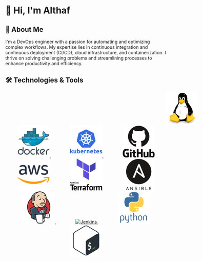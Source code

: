 # 👋 Hi, I'm Althaf
## 🚀 About Me
I'm a DevOps engineer with a passion for automating and optimizing complex workflows. My expertise lies in continuous integration and continuous deployment (CI/CD), cloud infrastructure, and containerization. I thrive on solving challenging problems and streamlining processes to enhance productivity and efficiency.

## 🛠️ Technologies & Tools

<p align="center">
  <a href="https://www.linux.org" target="_blank" style="margin: 0 500px;">
    <img src="https://raw.githubusercontent.com/devicons/devicon/master/icons/linux/linux-original.svg" alt="Linux" width="100" height="100"/>
  </a>
  <a href="https://www.docker.com" target="_blank" style="margin: 0 30px;">
    <img src="https://raw.githubusercontent.com/devicons/devicon/master/icons/docker/docker-original-wordmark.svg" alt="Docker" width="100" height="100"/>
  </a>
  <a href="https://kubernetes.io" target="_blank" style="margin: 0 30px;">
    <img src="https://raw.githubusercontent.com/devicons/devicon/master/icons/kubernetes/kubernetes-plain-wordmark.svg" alt="Kubernetes" width="100" height="100"/>
  </a>
  <a href="https://github.com/features/actions" target="_blank" style="margin: 0 30px;">
    <img src="https://raw.githubusercontent.com/devicons/devicon/master/icons/github/github-original-wordmark.svg" alt="GitHub Actions" width="100" height="100"/>
  </a>
  <a href="https://aws.amazon.com" target="_blank" style="margin: 0 30px;">
    <img src="https://raw.githubusercontent.com/devicons/devicon/master/icons/amazonwebservices/amazonwebservices-original-wordmark.svg" alt="AWS" width="100" height="100"/>
  </a>
  <a href="https://www.terraform.io" target="_blank" style="margin: 0 30px;">
    <img src="https://raw.githubusercontent.com/devicons/devicon/master/icons/terraform/terraform-original-wordmark.svg" alt="Terraform" width="100" height="100"/>
  </a>
  <a href="https://www.ansible.com" target="_blank" style="margin: 0 30px;">
    <img src="https://raw.githubusercontent.com/devicons/devicon/master/icons/ansible/ansible-original-wordmark.svg" alt="Ansible" width="100" height="100"/>
  </a>
  <a href="https://www.jenkins.io" target="_blank" style="margin: 0 30px;">
    <img src="https://raw.githubusercontent.com/devicons/devicon/master/icons/jenkins/jenkins-original.svg" alt="Jenkins" width="100" height="100"/>
  </a>
    <a href="https://www.travis-ci.com/" target="_blank" style="margin: 0 30px;">
    <img src="https://cdn.worldvectorlogo.com/logos/travis-ci.svg" alt="Jenkins" width="100" height="100"/>
  </a>
  <a href="https://www.python.org" target="_blank" style="margin: 0 30px;">
    <img src="https://raw.githubusercontent.com/devicons/devicon/master/icons/python/python-original-wordmark.svg" alt="Python" width="100" height="100"/>
  </a>
  <a href="https://www.gnu.org/software/bash/" target="_blank" style="margin: 0 30px;">
    <img src="https://raw.githubusercontent.com/devicons/devicon/master/icons/bash/bash-original.svg" alt="Bash" width="100" height="100"/>
  </a>

</p>

